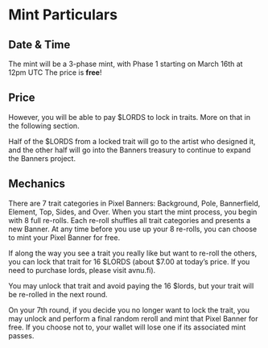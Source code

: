 # Mint Particulars
## Date & Time
The mint will be a 3-phase mint, with Phase 1 starting on March 16th at 12pm UTC The price is **free**!

## Price
However, you will be able to pay $LORDS to lock in traits. More on that in the following section.

Half of the $LORDS from a locked trait will go to the artist who designed it, and the other half will go into the Banners treasury to continue to expand the Banners project.

## Mechanics
There are 7 trait categories in Pixel Banners: Background, Pole, Bannerfield, Element, Top, Sides, and Over. When you start the mint process, you begin with 8 full re-rolls. Each re-roll shuffles all trait categories and presents a new Banner. At any time before you use up your 8 re-rolls, you can choose to mint your Pixel Banner for free.

If along the way you see a trait you really like but want to re-roll the others, you can lock that trait for 16 $LORDS (about $7.00 at today’s price. If you need to purchase lords, please visit avnu.fi).

You may unlock that trait and avoid paying the 16 $lords, but your trait will be re-rolled in the next round.

On your 7th round, if you decide you no longer want to lock the trait, you may unlock and perform a final random reroll and mint that Pixel Banner for free. If you choose not to, your wallet will lose one if its associated mint passes.
